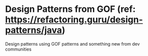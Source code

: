# Design Patterns from GOF (ref: https://refactoring.guru/design-patterns/java)
Design patterns using GOF patterns and something new from dev communities
